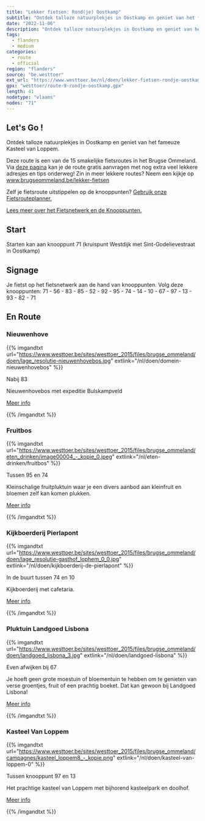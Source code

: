 ```yaml
---
title: "Lekker fietsen: Rond(je) Oostkamp"
subtitle: "Ontdek talloze natuurplekjes in Oostkamp en geniet van het fameuze Kasteel van Loppem"
date: "2022-11-06"
description: "Ontdek talloze natuurplekjes in Oostkamp en geniet van het fameuze Kasteel van Loppem" 
tags:
  - flanders
  - medium
categories: 
  - route
  - official
region: "flanders"
source: "be.westtoer"
ext_url: "https://www.westtoer.be/nl/doen/lekker-fietsen-rondje-oostkamp"
gpx: "westtoer/route-9-rondje-oostkamp.gpx"
length: 41
nodetype: "vlaams"
nodes: "71"
---
```


## Let's Go !

Ontdek talloze natuurplekjes in Oostkamp en geniet van het fameuze Kasteel van Loppem.

Deze route is een van de 15 smakelijke fietsroutes in het Brugse Ommeland. Via [deze pagina](https://www.westtoer.be/nl/rondje-oostkamp) kan je de route gratis aanvragen met nog extra veel lekkere adresjes en tips onderweg! Zin in meer lekkere routes? Neem een kijkje op www.brugseommeland.be/lekker-fietsen 

Zelf je fietsroute uitstippelen op de knooppunten? [Gebruik onze Fietsrouteplanner.](https://www.westtoer.be/nl/fietsrouteplanner)

[Lees meer over het Fietsnetwerk en de Knooppunten.](https://www.westtoer.be/nl/inspiratie/fietsnetwerk)

## Start 

Starten kan aan knooppunt 71 (kruispunt Westdijk met Sint-Godelievestraat in Oostkamp)

## Signage

Je fietst op het fietsnetwerk aan de hand van knooppunten. Volg deze knooppunten: 71 - 56 - 83 - 85 - 52 - 92 - 95 - 74 - 14 - 10 - 67 - 97 - 13 - 93 - 82 - 71

## En Route

### Nieuwenhove

{{% imgandtxt url="https://www.westtoer.be/sites/westtoer_2015/files/brugse_ommeland/doen/lage_resolutie-nieuwenhovebos.jpg" extlink="/nl/doen/domein-nieuwenhovebos" %}}

Nabij 83

Nieuwenhovebos met expeditie Bulskampveld

[Meer info](https://www.westtoer.be/nl/doen/domein-nieuwenhovebos)

{{% /imgandtxt %}}

### Fruitbos

{{% imgandtxt url="https://www.westtoer.be/sites/westtoer_2015/files/brugse_ommeland/eten_drinken/image00004_-_kopie_0.jpeg" extlink="/nl/eten-drinken/fruitbos" %}}

Tussen 95 en 74

Kleinschalige fruitpluktuin waar je een divers aanbod aan kleinfruit en bloemen zelf kan komen plukken.

[Meer info](https://www.westtoer.be/nl/eten-drinken/fruitbos)

{{% /imgandtxt %}}

### Kijkboerderij Pierlapont

{{% imgandtxt url="https://www.westtoer.be/sites/westtoer_2015/files/brugse_ommeland/doen/lage_resolutie-gasthof_lophem_0_0.jpg" extlink="/nl/doen/kijkboerderij-de-pierlapont" %}}

In de buurt tussen 74 en 10

Kijkboerderij met cafetaria.

[Meer info](https://www.westtoer.be/nl/doen/kijkboerderij-de-pierlapont)

{{% /imgandtxt %}}

### Pluktuin Landgoed Lisbona

{{% imgandtxt url="https://www.westtoer.be/sites/westtoer_2015/files/brugse_ommeland/doen/landgoed_lisbona_3.jpg" extlink="/nl/doen/landgoed-lisbona" %}}

Even afwijken bij 67

Je hoeft geen grote moestuin of bloementuin te hebben om te genieten van verse groentjes, fruit of een prachtig boeket. Dat kan gewoon bij Landgoed Lisbona!

[Meer info](https://www.westtoer.be/nl/doen/landgoed-lisbona)

{{% /imgandtxt %}}

### Kasteel Van Loppem

{{% imgandtxt url="https://www.westtoer.be/sites/westtoer_2015/files/brugse_ommeland/campagnes/kasteel_loppem8_-_kopie.png" extlink="/nl/doen/kasteel-van-loppem-0" %}}

Tussen knooppunt 97 en 13

Het prachtige kasteel van Loppem met bijhorend kasteelpark en doolhof.

[Meer info](https://www.westtoer.be/nl/doen/kasteel-van-loppem-0)

{{% /imgandtxt %}}